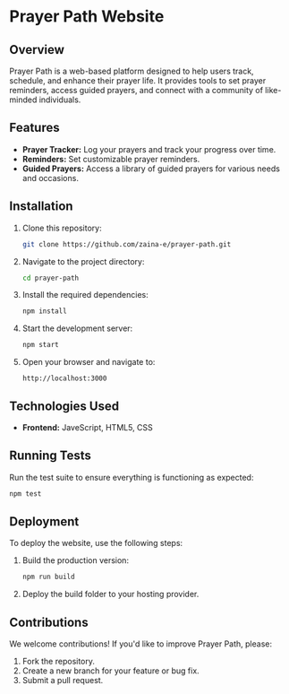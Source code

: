 # Prayer Path Website

## Overview
Prayer Path is a web-based platform designed to help users track, schedule, and enhance their prayer life. It provides tools to set prayer reminders, access guided prayers, and connect with a community of like-minded individuals.

## Features
- **Prayer Tracker:** Log your prayers and track your progress over time.
- **Reminders:** Set customizable prayer reminders.
- **Guided Prayers:** Access a library of guided prayers for various needs and occasions.

## Installation
1. Clone this repository:
   ```bash
   git clone https://github.com/zaina-e/prayer-path.git
   ```
2. Navigate to the project directory:
   ```bash
   cd prayer-path
   ```
3. Install the required dependencies:
   ```bash
   npm install
   ```
4. Start the development server:
   ```bash
   npm start
   ```
5. Open your browser and navigate to:
   ```
   http://localhost:3000
   ```


## Technologies Used
- **Frontend:** JaveScript, HTML5, CSS

## Running Tests
Run the test suite to ensure everything is functioning as expected:
```bash
npm test
```

## Deployment
To deploy the website, use the following steps:
1. Build the production version:
   ```bash
   npm run build
   ```
2. Deploy the build folder to your hosting provider.

## Contributions
We welcome contributions! If you'd like to improve Prayer Path, please:
1. Fork the repository.
2. Create a new branch for your feature or bug fix.
3. Submit a pull request.


